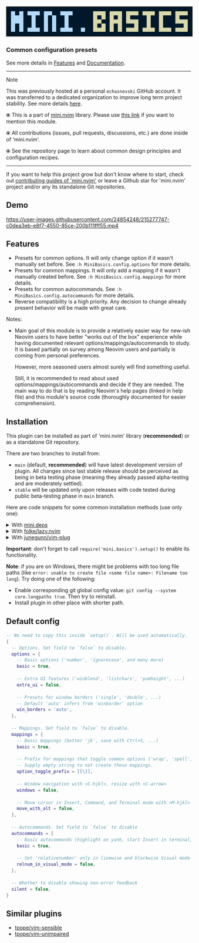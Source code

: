 <p align="center"> <img src="https://github.com/nvim-mini/assets/blob/main/logo-2/logo-basics_readme.png?raw=true" alt="mini.basics" style="max-width:100%;border:solid 2px"/> </p>

### Common configuration presets

See more details in [Features](#features) and [Documentation](../doc/mini-basics.txt).

---

> [!NOTE]
> This was previously hosted at a personal `echasnovski` GitHub account. It was transferred to a dedicated organization to improve long term project stability. See more details [here](https://github.com/nvim-mini/mini.nvim/discussions/1970).

⦿ This is a part of [mini.nvim](https://github.com/nvim-mini/mini.nvim) library. Please use [this link](https://github.com/nvim-mini/mini.nvim/blob/main/readmes/mini-basics.md) if you want to mention this module.

⦿ All contributions (issues, pull requests, discussions, etc.) are done inside of 'mini.nvim'.

⦿ See the repository page to learn about common design principles and configuration recipes.

---

If you want to help this project grow but don't know where to start, check out [contributing guides of 'mini.nvim'](https://github.com/nvim-mini/mini.nvim/blob/main/CONTRIBUTING.md) or leave a Github star for 'mini.nvim' project and/or any its standalone Git repositories.

## Demo

<!-- Demo source: https://github.com/nvim-mini/assets/blob/main/demo/demo-basics.mp4 -->
https://user-images.githubusercontent.com/24854248/215277747-c0dea3eb-e8f7-4550-85ce-200b111fff55.mp4

## Features

- Presets for common options. It will only change option if it wasn't manually set before. See `:h MiniBasics.config.options` for more details.
- Presets for common mappings. It will only add a mapping if it wasn't manually created before. See `:h MiniBasics.config.mappings` for more details.
- Presets for common autocommands. See `:h MiniBasics.config.autocommands` for more details.
- Reverse compatibility is a high priority. Any decision to change already present behavior will be made with great care.

Notes:

- Main goal of this module is to provide a relatively easier way for new-ish Neovim users to have better "works out of the box" experience while having documented relevant options/mappings/autocommands to study. It is based partially on survey among Neovim users and partially is coming from personal preferences.

    However, more seasoned users almost surely will find something useful.

    Still, it is recommended to read about used options/mappings/autocommands and decide if they are needed. The main way to do that is by reading Neovim's help pages (linked in help file) and this module's source code (thoroughly documented for easier comprehension).

## Installation

This plugin can be installed as part of 'mini.nvim' library (**recommended**) or as a standalone Git repository.

There are two branches to install from:

- `main` (default, **recommended**) will have latest development version of plugin. All changes since last stable release should be perceived as being in beta testing phase (meaning they already passed alpha-testing and are moderately settled).
- `stable` will be updated only upon releases with code tested during public beta-testing phase in `main` branch.

Here are code snippets for some common installation methods (use only one):

<details>
<summary>With <a href="https://github.com/nvim-mini/mini.nvim/blob/main/readmes/mini-deps.md">mini.deps</a></summary>

- 'mini.nvim' library:

    | Branch | Code snippet                                  |
    |--------|-----------------------------------------------|
    | Main   | *Follow recommended ‘mini.deps’ installation* |
    | Stable | *Follow recommended ‘mini.deps’ installation* |

- Standalone plugin:

    | Branch | Code snippet                                                     |
    |--------|------------------------------------------------------------------|
    | Main   | `add(‘nvim-mini/mini.basics’)`                                   |
    | Stable | `add({ source = ‘nvim-mini/mini.basics’, checkout = ‘stable’ })` |

</details>

<details>
<summary>With <a href="https://github.com/folke/lazy.nvim">folke/lazy.nvim</a></summary>

- 'mini.nvim' library:

    | Branch | Code snippet                                  |
    |--------|-----------------------------------------------|
    | Main   | `{ 'nvim-mini/mini.nvim', version = false },` |
    | Stable | `{ 'nvim-mini/mini.nvim', version = '*' },`   |

- Standalone plugin:

    | Branch | Code snippet                                    |
    |--------|-------------------------------------------------|
    | Main   | `{ 'nvim-mini/mini.basics', version = false },` |
    | Stable | `{ 'nvim-mini/mini.basics', version = '*' },`   |

</details>

<details>
<summary>With <a href="https://github.com/junegunn/vim-plug">junegunn/vim-plug</a></summary>

- 'mini.nvim' library:

    | Branch | Code snippet                                         |
    |--------|------------------------------------------------------|
    | Main   | `Plug 'nvim-mini/mini.nvim'`                         |
    | Stable | `Plug 'nvim-mini/mini.nvim', { 'branch': 'stable' }` |

- Standalone plugin:

    | Branch | Code snippet                                           |
    |--------|--------------------------------------------------------|
    | Main   | `Plug 'nvim-mini/mini.basics'`                         |
    | Stable | `Plug 'nvim-mini/mini.basics', { 'branch': 'stable' }` |

</details>

**Important**: don't forget to call `require('mini.basics').setup()` to enable its functionality.

**Note**: if you are on Windows, there might be problems with too long file paths (like `error: unable to create file <some file name>: Filename too long`). Try doing one of the following:

- Enable corresponding git global config value: `git config --system core.longpaths true`. Then try to reinstall.
- Install plugin in other place with shorter path.

## Default config

```lua
-- No need to copy this inside `setup()`. Will be used automatically.
{
  -- Options. Set field to `false` to disable.
  options = {
    -- Basic options ('number', 'ignorecase', and many more)
    basic = true,

    -- Extra UI features ('winblend', 'listchars', 'pumheight', ...)
    extra_ui = false,

    -- Presets for window borders ('single', 'double', ...)
    -- Default 'auto' infers from 'winborder' option
    win_borders = 'auto',
  },

  -- Mappings. Set field to `false` to disable.
  mappings = {
    -- Basic mappings (better 'jk', save with Ctrl+S, ...)
    basic = true,

    -- Prefix for mappings that toggle common options ('wrap', 'spell', ...).
    -- Supply empty string to not create these mappings.
    option_toggle_prefix = [[\]],

    -- Window navigation with <C-hjkl>, resize with <C-arrow>
    windows = false,

    -- Move cursor in Insert, Command, and Terminal mode with <M-hjkl>
    move_with_alt = false,
  },

  -- Autocommands. Set field to `false` to disable
  autocommands = {
    -- Basic autocommands (highlight on yank, start Insert in terminal, ...)
    basic = true,

    -- Set 'relativenumber' only in linewise and blockwise Visual mode
    relnum_in_visual_mode = false,
  },

  -- Whether to disable showing non-error feedback
  silent = false,
}
```

## Similar plugins

- [tpope/vim-sensible](https://github.com/tpope/vim-sensible)
- [tpope/vim-unimpaired](https://github.com/tpope/vim-unimpaired)
